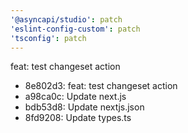 ```yaml
---
'@asyncapi/studio': patch
'eslint-config-custom': patch
'tsconfig': patch
---
```


feat: test changeset action

- 8e802d3: feat: test changeset action
- a98ca0c: Update next.js
- bdb53d8: Update nextjs.json
- 8fd9208: Update types.ts


